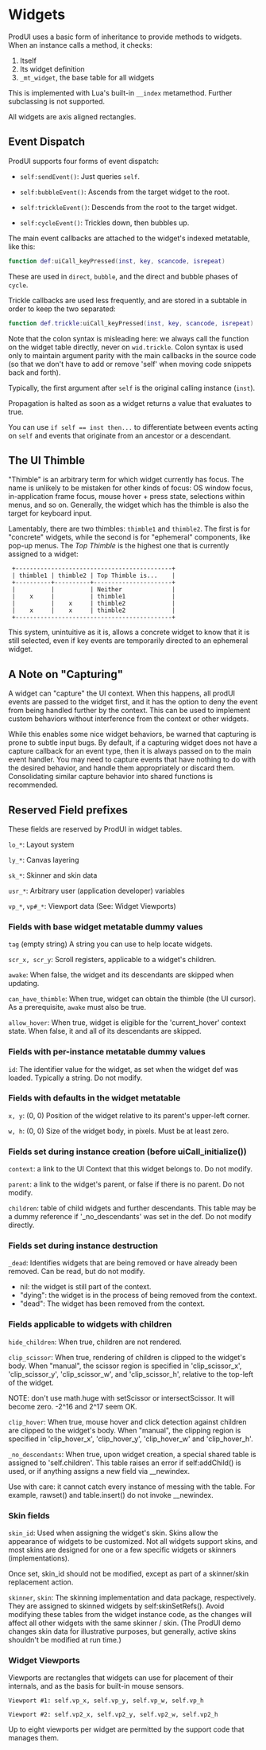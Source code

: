 # Widgets

ProdUI uses a basic form of inheritance to provide methods to widgets. When an instance calls a method, it checks:

1. Itself
2. Its widget definition
3. `_mt_widget`, the base table for all widgets

This is implemented with Lua's built-in `__index` metamethod. Further subclassing is not supported.

All widgets are axis aligned rectangles.


## Event Dispatch

ProdUI supports four forms of event dispatch:

* `self:sendEvent()`: Just queries `self`.

* `self:bubbleEvent()`: Ascends from the target widget to the root.

* `self:trickleEvent()`: Descends from the root to the target widget.

* `self:cycleEvent()`: Trickles down, then bubbles up.

The main event callbacks are attached to the widget's indexed metatable, like this:

```lua
function def:uiCall_keyPressed(inst, key, scancode, isrepeat)
```

These are used in `direct`, `bubble`, and the direct and bubble phases of `cycle`.

Trickle callbacks are used less frequently, and are stored in a subtable in order to keep the two separated:

```lua
function def.trickle:uiCall_keyPressed(inst, key, scancode, isrepeat)
```

Note that the colon syntax is misleading here: we always call the function on the widget table directly, never on `wid.trickle`. Colon syntax is used only to maintain argument parity with the main callbacks in the source code (so that we don't have to add or remove 'self' when moving code snippets back and forth).

Typically, the first argument after `self` is the original calling instance (`inst`).

Propagation is halted as soon as a widget returns a value that evaluates to true.

You can use `if self == inst then...` to differentiate between events acting on `self` and events that originate from an ancestor or a descendant.


## The UI Thimble

"Thimble" is an arbitrary term for which widget currently has focus. The name is unlikely to be mistaken for other kinds of focus: OS window focus, in-application frame focus, mouse hover + press state, selections within menus, and so on. Generally, the widget which has the thimble is also the target for keyboard input.

Lamentably, there are two thimbles: `thimble1` and `thimble2`. The first is for "concrete" widgets, while the second is for "ephemeral" components, like pop-up menus. The *Top Thimble* is the highest one that is currently assigned to a widget:

```
 +--------------------------------------------+
 | thimble1 | thimble2 | Top Thimble is...    |
 +----------+----------+----------------------+
 |          |          | Neither              |
 |    x     |          | thimble1             |
 |          |    x     | thimble2             |
 |    x     |    x     | thimble2             |
 +--------------------------------------------+
```

This system, unintuitive as it is, allows a concrete widget to know that it is still selected, even if key events are temporarily directed to an ephemeral widget.


## A Note on "Capturing"

A widget can "capture" the UI context. When this happens, all prodUI events are passed to the widget first, and it has the option to deny the event from being handled further by the context. This can be used to implement custom behaviors without interference from the context or other widgets.

While this enables some nice widget behaviors, be warned that capturing is prone to subtle input bugs. By default, if a capturing widget does not have a capture callback for an event type, then it is always passed on to the main event handler. You may need to capture events that have nothing to do with the desired behavior, and handle them appropriately or discard them. Consolidating similar capture behavior into shared functions is recommended.


## Reserved Field prefixes

These fields are reserved by ProdUI in widget tables.

`lo_*`: Layout system

`ly_*`: Canvas layering

`sk_*`: Skinner and skin data

`usr_*`: Arbitrary user (application developer) variables

`vp_*`, `vp#_*`: Viewport data (See: Widget Viewports)


### Fields with base widget metatable dummy values

`tag` (empty string) A string you can use to help locate widgets.

`scr_x, scr_y`: Scroll registers, applicable to a widget's children.

`awake`: When false, the widget and its descendants are skipped when updating.

`can_have_thimble`: When true, widget can obtain the thimble (the UI cursor). As a prerequisite, `awake` must also be true.

`allow_hover`: When true, widget is eligible for the 'current_hover' context state. When false, it and all of its descendants are skipped.


### Fields with per-instance metatable dummy values

`id`: The identifier value for the widget, as set when the widget def was loaded. Typically a string. Do not modify.


### Fields with defaults in the widget metatable

`x, y`: (0, 0) Position of the widget relative to its parent's upper-left corner.

`w, h`: (0, 0) Size of the widget body, in pixels. Must be at least zero.


### Fields set during instance creation (before uiCall_initialize())

`context`: a link to the UI Context that this widget belongs to. Do not modify.

`parent`: a link to the widget's parent, or false if there is no parent. Do not modify.

`children`: table of child widgets and further descendants. This table may be a dummy reference if '_no_descendants' was set in the def. Do not modify directly.


### Fields set during instance destruction

`_dead`: Identifies widgets that are being removed or have already been removed. Can be read, but do not modify.
  * nil: the widget is still part of the context.
  * "dying": the widget is in the process of being removed from the context.
  * "dead": The widget has been removed from the context.


### Fields applicable to widgets with children

`hide_children`: When true, children are not rendered.

`clip_scissor`: When true, rendering of children is clipped to the widget's body. When "manual", the scissor region is specified in 'clip_scissor_x', 'clip_scissor_y', 'clip_scissor_w', and 'clip_scissor_h', relative to the top-left of the widget.

NOTE: don't use math.huge with setScissor or intersectScissor. It will become zero. -2^16 and 2^17 seem OK.

`clip_hover`: When true, mouse hover and click detection against children are clipped to the widget's body. When "manual", the clipping region is specified in 'clip_hover_x', 'clip_hover_y', 'clip_hover_w' and 'clip_hover_h'.

`_no_descendants`: When true, upon widget creation, a special shared table is assigned to 'self.children'. This table raises an error if self:addChild() is used, or if anything assigns a new field via __newindex.

Use with care: it cannot catch every instance of messing with the table. For example, rawset() and table.insert() do not invoke __newindex.


### Skin fields

`skin_id`: Used when assigning the widget's skin. Skins allow the appearance of widgets to be customized. Not all widgets support skins, and most skins are designed for one or a few specific widgets or skinners (implementations).

Once set, skin_id should not be modified, except as part of a skinner/skin replacement action.

`skinner`, `skin`: The skinning implementation and data package, respectively. They are assigned to skinned widgets by self:skinSetRefs(). Avoid modifying these tables from the widget instance code, as the changes will affect all other widgets with the same skinner / skin. (The ProdUI demo changes skin data for illustrative purposes, but generally, active skins shouldn't be modified at run time.)


### Widget Viewports

Viewports are rectangles that widgets can use for placement of their internals, and as the basis for built-in mouse sensors.

`Viewport #1: self.vp_x, self.vp_y, self.vp_w, self.vp_h`

`Viewport #2: self.vp2_x, self.vp2_y, self.vp2_w, self.vp2_h`

Up to eight viewports per widget are permitted by the support code that manages them.
